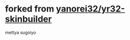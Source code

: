 # forked from [yanorei32/yr32-skinbuilder](https://github.com/yanorei32/yr32-skinbuilder)

mettya sugoiyo
